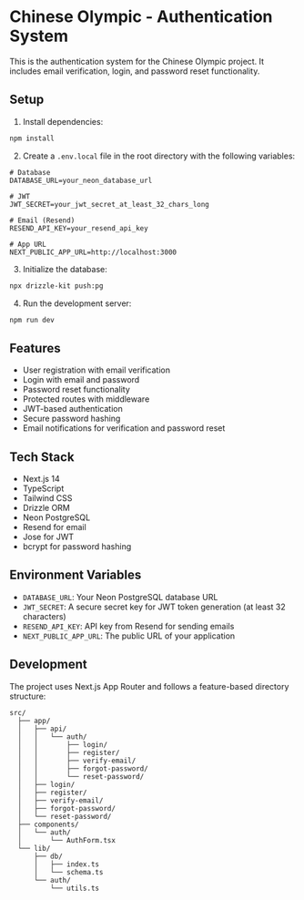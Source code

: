 # Chinese Olympic - Authentication System

This is the authentication system for the Chinese Olympic project. It includes email verification, login, and password reset functionality.

## Setup

1. Install dependencies:

```bash
npm install
```

2. Create a `.env.local` file in the root directory with the following variables:

```env
# Database
DATABASE_URL=your_neon_database_url

# JWT
JWT_SECRET=your_jwt_secret_at_least_32_chars_long

# Email (Resend)
RESEND_API_KEY=your_resend_api_key

# App URL
NEXT_PUBLIC_APP_URL=http://localhost:3000
```

3. Initialize the database:

```bash
npx drizzle-kit push:pg
```

4. Run the development server:

```bash
npm run dev
```

## Features

- User registration with email verification
- Login with email and password
- Password reset functionality
- Protected routes with middleware
- JWT-based authentication
- Secure password hashing
- Email notifications for verification and password reset

## Tech Stack

- Next.js 14
- TypeScript
- Tailwind CSS
- Drizzle ORM
- Neon PostgreSQL
- Resend for email
- Jose for JWT
- bcrypt for password hashing

## Environment Variables

- `DATABASE_URL`: Your Neon PostgreSQL database URL
- `JWT_SECRET`: A secure secret key for JWT token generation (at least 32 characters)
- `RESEND_API_KEY`: API key from Resend for sending emails
- `NEXT_PUBLIC_APP_URL`: The public URL of your application

## Development

The project uses Next.js App Router and follows a feature-based directory structure:

```
src/
  ├── app/
  │   ├── api/
  │   │   └── auth/
  │   │       ├── login/
  │   │       ├── register/
  │   │       ├── verify-email/
  │   │       ├── forgot-password/
  │   │       └── reset-password/
  │   ├── login/
  │   ├── register/
  │   ├── verify-email/
  │   ├── forgot-password/
  │   └── reset-password/
  ├── components/
  │   └── auth/
  │       └── AuthForm.tsx
  └── lib/
      ├── db/
      │   ├── index.ts
      │   └── schema.ts
      └── auth/
          └── utils.ts
```
